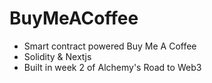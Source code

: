 # BuyMeACoffee
- Smart contract powered Buy Me A Coffee
- Solidity & Nextjs
- Built in week 2 of Alchemy's Road to Web3
